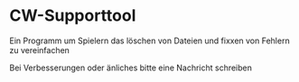 # CW-Supporttool
Ein Programm um Spielern das löschen von Dateien und fixxen von Fehlern zu vereinfachen

Bei Verbesserungen oder änliches bitte eine Nachricht schreiben
